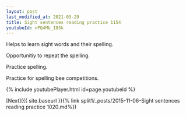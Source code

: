 ```yaml
---
layout: post
last_modified_at: 2021-03-29
title: Sight sentences reading practice 1154
youtubeId: nPQ4Mb_I8Sk
---
```

 
 
Helps to learn sight words and their spelling.

Opportunitiy to repeat the spelling. 

Practice spelling. 
 
Practice for spelling bee competitions. 
 
{% include youtubePlayer.html id=page.youtubeId %}
 
 

[Next]({{ site.baseurl }}{% link  split1/_posts/2015-11-06-Sight sentences reading practice 1020.md%})
 
